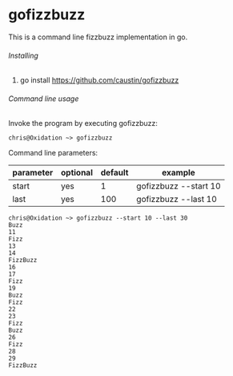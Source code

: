 # gofizzbuzz
This is a command line fizzbuzz implementation in go.

###### Installing
1. go install https://github.com/caustin/gofizzbuzz
 

###### Command line usage 
Invoke the program by executing gofizzbuzz:

    chris@Oxidation ~> gofizzbuzz

Command line parameters:

|parameter   |optional   |default   |example   |
|---|---|---|---|
|start   |yes   |1   |  gofizzbuzz --start 10 |
|last   |yes   |100   |  gofizzbuzz --last 10 |

    chris@Oxidation ~> gofizzbuzz --start 10 --last 30
    Buzz
    11
    Fizz
    13
    14
    FizzBuzz
    16
    17
    Fizz
    19
    Buzz
    Fizz
    22
    23
    Fizz
    Buzz
    26
    Fizz
    28
    29
    FizzBuzz
